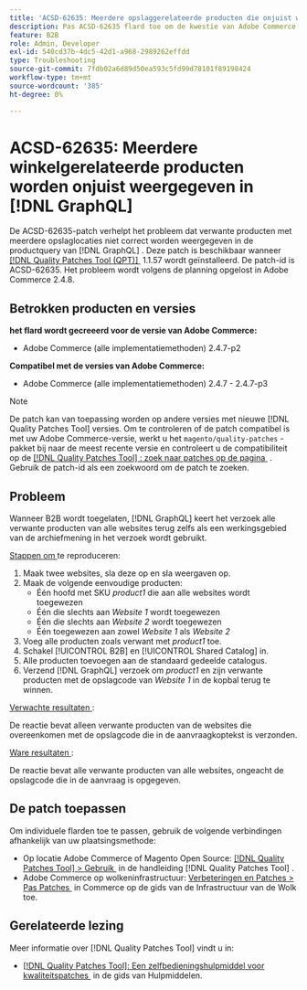 ```yaml
---
title: 'ACSD-62635: Meerdere opslaggerelateerde producten die onjuist worden weergegeven in  [!DNL GraphQL]'
description: Pas ACSD-62635 flard toe om de kwestie van Adobe Commerce te bevestigen waar de multi-store verwante producten niet behoorlijk in de  [!DNL GraphQL]  productvraag tonen.
feature: B2B
role: Admin, Developer
exl-id: 540cd37b-4dc5-42d1-a968-2989262effdd
type: Troubleshooting
source-git-commit: 7fdb02a6d89d50ea593c5fd99d78101f89198424
workflow-type: tm+mt
source-wordcount: '385'
ht-degree: 0%

---
```


# ACSD-62635: Meerdere winkelgerelateerde producten worden onjuist weergegeven in [!DNL GraphQL]

De ACSD-62635-patch verhelpt het probleem dat verwante producten met meerdere opslaglocaties niet correct worden weergegeven in de productquery van [!DNL GraphQL] . Deze patch is beschikbaar wanneer [[!DNL Quality Patches Tool (QPT)] &#x200B;](https://experienceleague.adobe.com/docs/commerce-operations/tools/quality-patches-tool/usage.html?lang=nl-NL) 1.1.57 wordt geïnstalleerd. De patch-id is ACSD-62635. Het probleem wordt volgens de planning opgelost in Adobe Commerce 2.4.8.

## Betrokken producten en versies

**het flard wordt gecreeerd voor de versie van Adobe Commerce:**

* Adobe Commerce (alle implementatiemethoden) 2.4.7-p2

**Compatibel met de versies van Adobe Commerce:**

* Adobe Commerce (alle implementatiemethoden) 2.4.7 - 2.4.7-p3

>[!NOTE]
>
>De patch kan van toepassing worden op andere versies met nieuwe [!DNL Quality Patches Tool] versies. Om te controleren of de patch compatibel is met uw Adobe Commerce-versie, werkt u het `magento/quality-patches` -pakket bij naar de meest recente versie en controleert u de compatibiliteit op de [[!DNL Quality Patches Tool] : zoek naar patches op de pagina &#x200B;](https://experienceleague.adobe.com/tools/commerce-quality-patches/index.html?lang=nl-NL) . Gebruik de patch-id als een zoekwoord om de patch te zoeken.

## Probleem

Wanneer B2B wordt toegelaten, [!DNL GraphQL] keert het verzoek alle verwante producten van alle websites terug zelfs als een werkingsgebied van de archiefmening in het verzoek wordt gebruikt.

<u> Stappen om </u> te reproduceren:

1. Maak twee websites, sla deze op en sla weergaven op.
1. Maak de volgende eenvoudige producten:
   * Één hoofd met SKU *product1* die aan alle websites wordt toegewezen
   * Één die slechts aan *Website 1* wordt toegewezen
   * Één die slechts aan *Website 2* wordt toegewezen
   * Één toegewezen aan zowel *Website 1* als *Website 2*
1. Voeg alle producten zoals verwant met *product1* toe.
1. Schakel [!UICONTROL B2B] en [!UICONTROL Shared Catalog] in.
1. Alle producten toevoegen aan de standaard gedeelde catalogus.
1. Verzend [!DNL GraphQL] verzoek om *product1* en zijn verwante producten met de opslagcode van *Website 1* in de kopbal terug te winnen.

<u> Verwachte resultaten </u>:

De reactie bevat alleen verwante producten van de websites die overeenkomen met de opslagcode die in de aanvraagkoptekst is verzonden.

<u> Ware resultaten </u>:

De reactie bevat alle verwante producten van alle websites, ongeacht de opslagcode die in de aanvraag is opgegeven.

## De patch toepassen

Om individuele flarden toe te passen, gebruik de volgende verbindingen afhankelijk van uw plaatsingsmethode:

* Op locatie Adobe Commerce of Magento Open Source: [[!DNL Quality Patches Tool] > Gebruik &#x200B;](/help/tools/quality-patches-tool/usage.md) in de handleiding [!DNL Quality Patches Tool] .
* Adobe Commerce op wolkeninfrastructuur: [&#x200B; Verbeteringen en Patches > Pas Patches &#x200B;](https://experienceleague.adobe.com/docs/commerce-cloud-service/user-guide/develop/upgrade/apply-patches.html?lang=nl-NL) in Commerce op de gids van de Infrastructuur van de Wolk toe.

## Gerelateerde lezing

Meer informatie over [!DNL Quality Patches Tool] vindt u in:

* [[!DNL Quality Patches Tool]: Een zelfbedieningshulpmiddel voor kwaliteitspatches &#x200B;](/help/tools/quality-patches-tool/quality-patches-tool-to-self-serve-quality-patches.md) in de gids van Hulpmiddelen.
